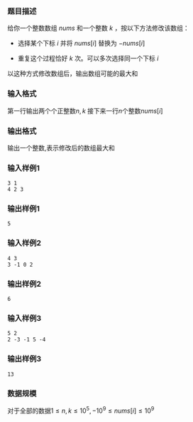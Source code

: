 ### 题目描述
给你一个整数数组 $nums$ 和一个整数 $k$ ，按以下方法修改该数组：

+ 选择某个下标 $i$ 并将 $nums[i]$ 替换为 $-nums[i]$

+ 重复这个过程恰好 $k$ 次。可以多次选择同一个下标 $i$

以这种方式修改数组后，输出数组可能的最大和

### 输入格式
第一行输出两个个正整数$n,k$
接下来一行$n$个整数$nums[i]$
### 输出格式
输出一个整数,表示修改后的数组最大和
### 输入样例1
```
3 1
4 2 3
```
### 输出样例1
```
5
```
### 输入样例2
```
4 3
3 -1 0 2
```
### 输出样例2
```
6
```

### 输入样例3
```
5 2
2 -3 -1 5 -4
```
### 输出样例3
```
13
```
### 数据规模
对于全部的数据$1 \leq n,k \leq 10^5,-10^9 \leq nums[i] \leq 10^9$